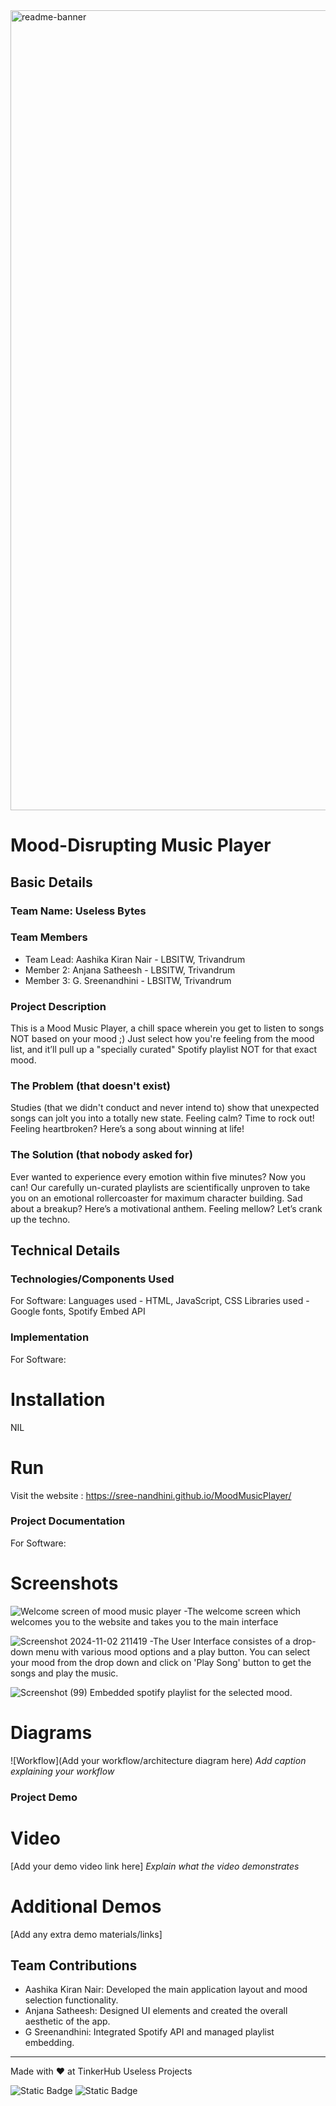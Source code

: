 <img width="1280" alt="readme-banner" src="https://github.com/user-attachments/assets/35332e92-44cb-425b-9dff-27bcf1023c6c">

# Mood-Disrupting Music Player


## Basic Details
### Team Name: Useless Bytes


### Team Members
- Team Lead: Aashika Kiran Nair - LBSITW, Trivandrum
- Member 2: Anjana Satheesh - LBSITW, Trivandrum
- Member 3: G. Sreenandhini - LBSITW, Trivandrum

### Project Description
This is a Mood Music Player, a chill space wherein you get to listen to songs NOT based on your mood ;) Just select how you're feeling  from the mood list, and it’ll pull up a "specially curated" Spotify playlist NOT for that exact mood.

### The Problem (that doesn't exist)
Studies (that we didn't conduct and never intend to) show that unexpected songs can jolt you into a totally new state. Feeling calm? Time to rock out! Feeling heartbroken? Here’s a song about winning at life!

### The Solution (that nobody asked for)
Ever wanted to experience every emotion within five minutes? Now you can! Our carefully un-curated playlists are scientifically unproven to take you on an emotional rollercoaster for maximum character building. Sad about a breakup? Here’s a motivational anthem. Feeling mellow? Let’s crank up the techno.

## Technical Details
### Technologies/Components Used
For Software:
 Languages used - HTML, JavaScript, CSS 
 Libraries used - Google fonts, Spotify Embed API

### Implementation
For Software: 
# Installation
NIL

# Run
Visit the website : https://sree-nandhini.github.io/MoodMusicPlayer/

### Project Documentation
For Software:

# Screenshots
![Welcome screen of mood music player](https://github.com/user-attachments/assets/57c8b11d-359c-4438-9dcd-5034c673e98d)
-The welcome screen which welcomes you to the website and takes you to the main interface


![Screenshot 2024-11-02 211419](https://github.com/user-attachments/assets/c68f6e63-cf40-4f24-8682-e9c4ddefbbae)
-The User Interface consistes of a drop-down menu with various mood options and a play button. You can select your mood from the drop down and click on 'Play Song' button to get the songs and play the music.

![Screenshot (99)](https://github.com/user-attachments/assets/c3b30570-38d2-4e31-8df5-b588ab09bae3)
Embedded spotify playlist for the selected mood.

# Diagrams
![Workflow](Add your workflow/architecture diagram here)
*Add caption explaining your workflow*

### Project Demo
# Video
[Add your demo video link here]
*Explain what the video demonstrates*

# Additional Demos
[Add any extra demo materials/links]

## Team Contributions
- Aashika Kiran Nair: Developed the main application layout and mood selection functionality.
- Anjana Satheesh: Designed UI elements and created the overall aesthetic of the app.
- G Sreenandhini: Integrated Spotify API and managed playlist embedding.

---
Made with ❤️ at TinkerHub Useless Projects 

![Static Badge](https://img.shields.io/badge/TinkerHub-24?color=%23000000&link=https%3A%2F%2Fwww.tinkerhub.org%2F)
![Static Badge](https://img.shields.io/badge/UselessProject--24-24?link=https%3A%2F%2Fwww.tinkerhub.org%2Fevents%2FQ2Q1TQKX6Q%2FUseless%2520Projects)



